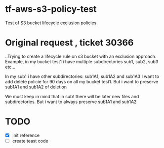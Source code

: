 # tf-aws-s3-policy-test
Test of S3 bucket lifecycle exclusion policies

# Original request , ticket 30366

..Trying to create a lifecycle rule on s3 bucket with an exclusion approach.
Example, in my bucket test1 i have multiple subdirectories sub1, sub2, sub3 etc...

In my sub1 i have other subdirectories: sub1A1, sub1A2 and sub1A3
I want to add delete policie for 90 days on all my bucket test1.
But i want to preserve sub1A1 and sub1A2 of deletion

We must keep in mind that in sub1 there will be later new files and subdirectories.
But i want to always preserve sub1A1 and sub1A2

# TODO

- [x] init reference 
- [ ] create teast code
